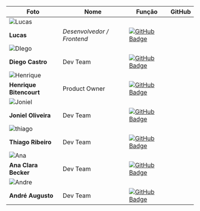 | Foto | Nome | Função | GitHub |
|------|------|--------|--------|
| ![Lucas](https://github.com/user-attachments/assets/0c1c6586-c02d-44cc-9b16-9d0b4fddf90d)
 | **Lucas** | *Desenvolvedor / Frontend* | [![GitHub Badge](https://img.shields.io/badge/GitHub-111217?style=flat-square&logo=github&logoColor=white)](https://github.com/LucasCassiano1) |
| ![DIego](https://github.com/user-attachments/assets/76932cb1-a024-413e-b6c8-df1c124d6fbb)
 | **Diego Castro** | Dev Team | [![GitHub Badge](https://img.shields.io/badge/GitHub-111217?style=flat-square&logo=github&logoColor=white)](https://github.com/Diegocastro5) |
| ![Henrique](https://github.com/user-attachments/assets/39f54291-4c1c-42c6-bcd6-e63627e748e6)
 | **Henrique Bitencourt** | Product Owner | [![GitHub Badge](https://img.shields.io/badge/GitHub-111217?style=flat-square&logo=github&logoColor=white)](https://github.com/hriquen) |
| ![Joniel](https://github.com/user-attachments/assets/d792373f-3d37-4dd9-be8f-5ebe1413c646)
 | **Joniel Oliveira** | Dev Team | [![GitHub Badge](https://img.shields.io/badge/GitHub-111217?style=flat-square&logo=github&logoColor=white)](https://github.com/JonielOliveira) |
| ![thiago](https://github.com/user-attachments/assets/2bbe17aa-6241-4133-8c2b-79b22a12e0c7)
 | **Thiago Ribeiro** | Dev Team | [![GitHub Badge](https://img.shields.io/badge/GitHub-111217?style=flat-square&logo=github&logoColor=white)](https://github.com/yrnThiago) |
| ![Ana](https://github.com/user-attachments/assets/d4372590-8840-414c-b42c-3397b3a83dc2)
 | **Ana Clara Becker** | Dev Team | [![GitHub Badge](https://img.shields.io/badge/GitHub-111217?style=flat-square&logo=github&logoColor=white)](https://github.com/ninabtolo) |
| ![Andre](https://github.com/user-attachments/assets/a2c59847-0d99-45e5-8b9f-c94406f4de59)
 | **André Augusto** | Dev Team | [![GitHub Badge](https://img.shields.io/badge/GitHub-111217?style=flat-square&logo=github&logoColor=white)](https://github.com/andreN4vs) |

